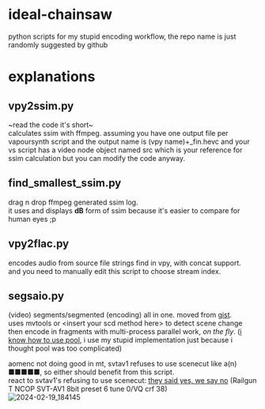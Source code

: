 # ideal-chainsaw
python scripts for my stupid encoding workflow, the repo name is just randomly suggested by github

# explanations
## vpy2ssim.py
~read the code it's short~\
calculates ssim with ffmpeg. assuming you have one output file per vapoursynth script and the output name is (vpy name)+\_fin.hevc and your vs script has a video node object named src which is your reference for ssim calculation but you can modify the code anyway.
## find_smallest_ssim.py
drag n drop ffmpeg generated ssim log.\
it uses and displays **dB** form of ssim because it's easier to compare for human eyes ;p
## vpy2flac.py
encodes audio from source file strings find in vpy, with concat support.\
and you need to manually edit this script to choose stream index.
## segsaio.py
(video) segments/segmented (encoding) all in one. moved from [gist](https://gist.github.com/Mr-Z-2697/3d8776f4c3e9a9b569b09cc99643fe19).\
uses mvtools or \<insert your scd method here\> to detect scene change then encode in fragments with multi-process parallel work, _on the fly_. ([i know how to use pool](https://github.com/Mr-Z-2697/makeheic.py/blob/main/makeheic.py#L8), i use my stupid implementation just because i thought pool was too complicated)

aomenc not doing good in mt, svtav1 refuses to use scenecut like a(n) ■■■■■, so either should benefit from this script.\
react to svtav1's refusing to use scenecut: [they said yes, we say no](https://slow.pics/c/oUocYhgo) (Railgun T NCOP SVT-AV1 8bit preset 6 tune 0/VQ crf 38)\
![2024-02-19_184145](https://github.com/Mr-Z-2697/ideal-chainsaw/assets/74594146/52c7287b-0d80-4588-8173-166663e2f503)
